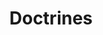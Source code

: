 ---
layout: doctrines-index
permalink: /doctrines/index.html
title: Doctrines
tagline: A List of Doctrines
tags: [FAQ]
category: doctrines
image:
  feature: texture-feature-03.jpg
  credit: Texture Lovers
  creditlink: http://texturelovers.com
---